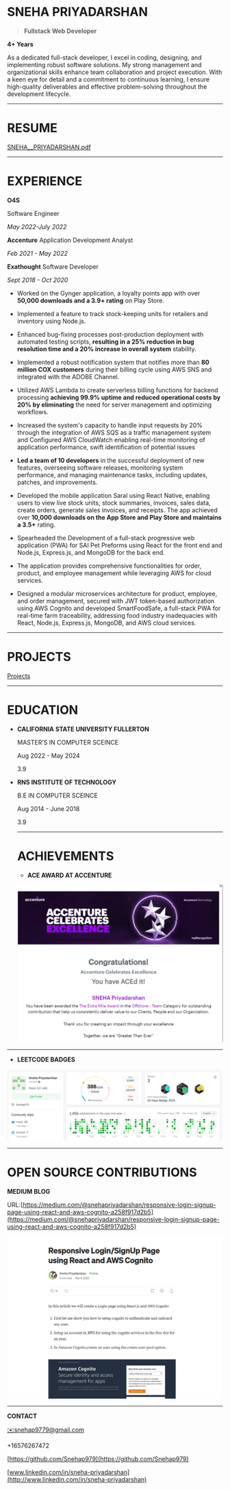 # SNEHA PRIYADARSHAN

> **Fullstack Web Developer**
> 

 **4+ Years** 

As a dedicated full-stack developer, I excel in coding, designing, and implementing robust software solutions. My strong management and organizational skills enhance team collaboration and project execution. With a keen eye for detail and a commitment to continuous learning, I ensure high-quality deliverables and effective problem-solving throughout the development lifecycle.

---

# **RESUME**

[SNEHA__PRIYADARSHAN.pdf](SNEHA%20PRIYADARSHAN%2010a1bbb02929808ab70ad3ddbb747ca0/SNEHA__PRIYADARSHAN.pdf)

---

# EXPERIENCE

**O4S**

Software Engineer

*May 2022-July 2022*

**Accenture**
Application Development Analyst

*Feb 2021 - May 2022*

**Exathought**
Software Developer

*Sept 2018 - Oct 2020*

- Worked on the Gynger application, a loyalty points app with over **50,000 downloads and a 3.9+ rating** on Play Store.
- Implemented a feature to track stock-keeping units for retailers and inventory using Node.js.
- Enhanced bug-fixing processes post-production deployment with automated testing scripts, **resulting in a 25% reduction
in bug resolution time and a 20% increase in overall system** stability.
- Implemented a robust notification system that notifies more than **80 million COX customers** during their billing cycle using AWS SNS and integrated with the ADOBE Channel.
- Utilized AWS Lambda to create serverless billing functions for backend processing **achieving 99.9% uptime and reduced
operational costs by 20% by eliminating** the need for server management and optimizing workflows.
- Increased the system's capacity to handle input requests by 20% through the integration of AWS SQS as a traffic management system and Configured AWS CloudWatch enabling real-time monitoring of application performance, swift identification of potential issues
- **Led a team of 10 developers** in the successful deployment of new features, overseeing software releases, monitoring
system performance, and managing maintenance tasks, including updates, patches, and improvements.

- Developed the mobile application Saral using React Native, enabling users to view live stock units, stock summaries,
invoices, sales data, create orders, generate sales invoices, and receipts. The app achieved over **10,000 downloads on the App Store and Play Store and maintains a 3.5+** rating.
- Spearheaded the Development of a full-stack progressive web application (PWA) for SAI Pet Preforms using React for the front end and Node.js, Express.js, and MongoDB for the back end.
- The application provides comprehensive functionalities for order, product, and employee management while leveraging AWS for cloud services.
- Designed a modular microservices architecture for product, employee, and order management, secured with JWT token-based authorization using AWS Cognito and developed SmartFoodSafe, a full-stack PWA for real-time farm
traceability, addressing food industry inadequacies with React, Node.js, Express.js, MongoDB, and AWS cloud services.

---

# PROJECTS

[Projects](SNEHA%20PRIYADARSHAN%2010a1bbb02929808ab70ad3ddbb747ca0/Projects%200a90b99612f243c7a478290b1e80bcb0.csv)

---

# **EDUCATION**

- **CALIFORNIA STATE UNIVERSITY FULLERTON**
    
    MASTER’S IN COMPUTER SCEINCE
    
    Aug 2022 - May 2024
    
    3.9
    
- **RNS INSTITUTE OF TECHNOLOGY**
    
    B.E IN COMPUTER SCEINCE
    
    Aug 2014 - June 2018
    
    3.9
    
    ---
    
    # ACHIEVEMENTS
    
    - **ACE AWARD AT ACCENTURE**
    
    ![ace.jpeg](SNEHA%20PRIYADARSHAN%2010a1bbb02929808ab70ad3ddbb747ca0/ace.jpeg)
    

---

- **LEETCODE BADGES**

![leetcode.png](SNEHA%20PRIYADARSHAN%2010a1bbb02929808ab70ad3ddbb747ca0/leetcode.png)

---

# **OPEN SOURCE CONTRIBUTIONS**

**MEDIUM BLOG**

URL:[https://medium.com/@snehapriyadarshan/responsive-login-signup-page-using-react-and-aws-cognito-a258f917d2b5](https://medium.com/@snehapriyadarshan/responsive-login-signup-page-using-react-and-aws-cognito-a258f917d2b5)

![Medium.png](SNEHA%20PRIYADARSHAN%2010a1bbb02929808ab70ad3ddbb747ca0/Medium.png)

---

**CONTACT**

[✉️snehap9779@gmail.com](mailto:✉️snehap9779@gmail.com)   

 +16576267472   

[https://github.com/Snehap979](https://github.com/Snehap979) 

 [www.linkedin.com/in/sneha-priyadarshan](http://www.linkedin.com/in/sneha-priyadarshan)